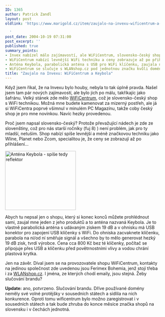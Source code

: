 ```yaml
---
ID: 1365
author: Patrick Zandl
layout: post
oldlink: 'https://www.marigold.cz/item/zaujalo-na-invexu-wificentrum-a-keybola

  '
post_date: 2004-10-19 07:31:00
post_excerpt: ''
published: true
summary_points:
- Invex nabízel málo zajímavostí, ale WiFiCentrum, slovensko-český shop, upoutal pozornost.
- WiFiCentrum nabízí levnější WiFi techniku a ceny zobrazuje až po přihlášení.
- Anténa Keybola, parabolická anténa s USB pro WiFi klíčenku, zaujala na stánku.
- WiFiCentrum se slučuje s WLANshop.cz pod jednotnou značku kvůli doménám.
title: "Zaujalo na Invexu: WiFiCentrum a Keybola"
---
```


<p>
Když jsem říkal, že na Invexu bylo houby, nebyla to tak úplně pravda. Našel jsem tam pár nových zajímavostí, ale bylo jich po málu, takříkajíc jako šafránu. Velký stánek zde mělo <a href="http://www.wificentrum.cz">WiFiCentrum</a>, což je slovensko-český shop s WiFi technikou. Možná mne budete kamenovat za mizerný postřeh, ale já si WiFiCentra poprvé všimnul v minulém PC Magazínu, takže coby český shop je pro mne novinkou. Navíc hezky provedenou. </p>

<p>
Proč jsem napsal slovensko-český? Protože převažující nádech je zde ze slovenštiny, což pro nás starší ročníky (fuj 8) ) není problém, jak pro ty mladší, netuším. Shop nabízí spíše levnější a méně značkovou techniku jako Wline, Planet nebo Zcom, specialitou je, že ceny se zobrazují až po přihlášení&#8230; </p>

<div class="rightbox"><img src="/wp-content/uploads/1/20041019-keybola.gif" alt="Anténa Keybola - spíše tedy reflektor" width="230" height="192" /></div>
<p>
Abych tu nepsal jen o shopu, který si konec konců můžete prohlédnout sami, zaujal mne jeden z jeho produktů a to anténa nazvaná Keybola. Je to vlastně parabolická anténa s udávaným ziskem 19 dB a v ohnisku má USB konektor pro zapojení USB klíčenky s WiFi. Do ohniska zacvaknete klíčenku, parabola na ni/od ní směřuje signál a všechno by to mělo generovat hezký 19 dB zisk, tvrdí výrobce. Cena cca 800 Kč bez té klíčenky, počítač se připojuje přes USB a klíčenku před povětrnostními vlivy a vodou chrání plastová krytka. </p>

<p>
Jen na závěr. Díval jsem se na provozovatele shopu WiFiCentrum, kontakty na jedinou společnost zde uvedenou jsou Ferimex Bohemia, jenž stojí třeba i za <a href="http://www.wlanshop.cz">WLANshop.cz</a>. I jména, ze kterých chodí emaily, jsou stejná. Žeby slučování brandu?
</p>

<p>
<b>Update:</b> ano, potvrzeno. Slučování brandu. Dříve používané domény neměly své volné protějšky v sousedních státech a sídlila na nich konkurence. Oproti tomu wificentrum bylo možno zaregistrovat i v sousedních státech a tak bude zhruba do konce měsíce značka shopů na slovensku i v čechách jednotná.
</p>